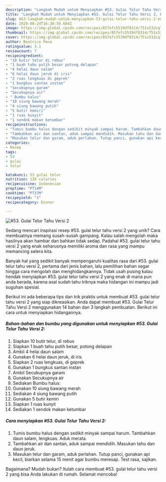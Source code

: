 ```yaml
---
description: "Langkah Mudah untuk Menyiapkan #53. Gulai Telur Tahu Versi 2, Enak"
title: "Langkah Mudah untuk Menyiapkan #53. Gulai Telur Tahu Versi 2, Enak"
slug: 663-langkah-mudah-untuk-menyiapkan-53-gulai-telur-tahu-versi-2-enak
date: 2020-08-24T16:30:59.604Z
image: https://img-global.cpcdn.com/recipes/857efc5539df8314/751x532cq70/53-gulai-telur-tahu-versi-2-foto-resep-utama.jpg
thumbnail: https://img-global.cpcdn.com/recipes/857efc5539df8314/751x532cq70/53-gulai-telur-tahu-versi-2-foto-resep-utama.jpg
cover: https://img-global.cpcdn.com/recipes/857efc5539df8314/751x532cq70/53-gulai-telur-tahu-versi-2-foto-resep-utama.jpg
author: Beatrice Pena
ratingvalue: 3.1
reviewcount: 7
recipeingredient:
- "10 butir telur di rebus"
- "1 buah tahu putih besar potong delapan"
- "4 helai daun salam"
- "6 helai daun jeruk di iris"
- "2 ruas lengkuas di geprek"
- "1 bungkus santan instan"
- "Secukupnya garam"
- "Secukupnya air"
- " Bumbu halus"
- "10 siung bawang merah"
- "4 siung bawang putih"
- "5 butir kemiri"
- "1 ruas kunyit"
- "1 sendok makan ketumbar"
recipeinstructions:
- "Tumis bumbu halus dengan sedikit minyak sampai harum. Tambahkan daun salam, lengkuas. Aduk merata."
- "Tambahkan air dan santan, aduk sampai mendidih. Masukan tahu dan daun jeruk."
- "Masukan telur dan garam, aduk perlahan. Tutup panci, gunakan api kecil, biarkan selama 15 menit agar bumbu meresap. Test rasa, sajikan."
categories:
- Resep
tags:
- 53
- gulai
- telur

katakunci: 53 gulai telur 
nutrition: 139 calories
recipecuisine: Indonesian
preptime: "PT14M"
cooktime: "PT37M"
recipeyield: "3"
recipecategory: Dinner

---
```



![#53. Gulai Telur Tahu Versi 2](https://img-global.cpcdn.com/recipes/857efc5539df8314/751x532cq70/53-gulai-telur-tahu-versi-2-foto-resep-utama.jpg)

Sedang mencari inspirasi resep #53. gulai telur tahu versi 2 yang unik? Cara membuatnya memang susah-susah gampang. Kalau salah mengolah maka hasilnya akan hambar dan bahkan tidak sedap. Padahal #53. gulai telur tahu versi 2 yang enak seharusnya memiliki aroma dan rasa yang mampu memancing selera kita.



Banyak hal yang sedikit banyak mempengaruhi kualitas rasa dari #53. gulai telur tahu versi 2, pertama dari jenis bahan, lalu pemilihan bahan segar hingga cara mengolah dan menghidangkannya. Tidak usah pusing kalau hendak menyiapkan #53. gulai telur tahu versi 2 yang enak di mana pun anda berada, karena asal sudah tahu triknya maka hidangan ini mampu jadi suguhan spesial.


Berikut ini ada beberapa tips dan trik praktis untuk membuat #53. gulai telur tahu versi 2 yang siap dikreasikan. Anda dapat membuat #53. Gulai Telur Tahu Versi 2 menggunakan 14 bahan dan 3 langkah pembuatan. Berikut ini cara untuk menyiapkan hidangannya.

<!--inarticleads1-->

##### Bahan-bahan dan bumbu yang digunakan untuk menyiapkan #53. Gulai Telur Tahu Versi 2:

1. Siapkan 10 butir telur, di rebus
1. Siapkan 1 buah tahu putih besar, potong delapan
1. Ambil 4 helai daun salam
1. Gunakan 6 helai daun jeruk, di iris
1. Siapkan 2 ruas lengkuas, di geprek
1. Gunakan 1 bungkus santan instan
1. Ambil Secukupnya garam
1. Gunakan Secukupnya air
1. Sediakan  Bumbu halus:
1. Gunakan 10 siung bawang merah
1. Sediakan 4 siung bawang putih
1. Gunakan 5 butir kemiri
1. Siapkan 1 ruas kunyit
1. Sediakan 1 sendok makan ketumbar




<!--inarticleads2-->

##### Cara menyiapkan #53. Gulai Telur Tahu Versi 2:

1. Tumis bumbu halus dengan sedikit minyak sampai harum. Tambahkan daun salam, lengkuas. Aduk merata.
1. Tambahkan air dan santan, aduk sampai mendidih. Masukan tahu dan daun jeruk.
1. Masukan telur dan garam, aduk perlahan. Tutup panci, gunakan api kecil, biarkan selama 15 menit agar bumbu meresap. Test rasa, sajikan.




Bagaimana? Mudah bukan? Itulah cara membuat #53. gulai telur tahu versi 2 yang bisa Anda lakukan di rumah. Selamat mencoba!

